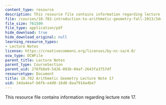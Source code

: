 ```yaml
---
content_type: resource
description: This resource file contains information regarding lecture note 17.
file: /courses/18-782-introduction-to-arithmetic-geometry-fall-2013/34da4eafb6fbe4d016d08aa7914a4be7_MIT18_782F13_lec17.pdf
file_size: 761509
file_type: application/pdf
hide_download: true
hide_download_original: null
learning_resource_types:
- Lecture Notes
license: https://creativecommons.org/licenses/by-nc-sa/4.0/
ocw_type: OCWFile
parent_title: Lecture Notes
parent_type: CourseSection
parent_uid: 276fb8e9-5426-093b-04af-2643fa3757df
resourcetype: Document
title: 18.782 Arithmetic Geometry Lecture Note 17
uid: 34da4eaf-b6fb-e4d0-16d0-8aa7914a4be7
---
```

This resource file contains information regarding lecture note 17.
